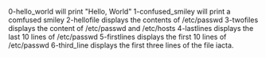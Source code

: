 0-hello_world will print "Hello, World"
1-confused_smiley will print a comfused smiley
2-hellofile displays the contents of /etc/passwd
3-twofiles displays the content of /etc/passwd and /etc/hosts
4-lastlines displays the last 10 lines of /etc/passwd
5-firstlines displays the first 10 lines of /etc/passwd
6-third_line displays the first three lines of the file iacta.
